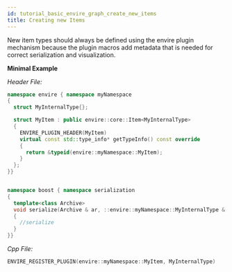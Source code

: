 ```yaml
---
id: tutorial_basic_envire_graph_create_new_items
title: Creating new Items
---
```

New item types should always be defined using the envire plugin mechanism because
the plugin macros add metadata that is needed for correct serialization and
visualization.

**Minimal Example**

*Header File:*

```cpp
namespace envire { namespace myNamespace
{
  struct MyInternalType{};

  struct MyItem : public envire::core::Item<MyInternalType>
  {
    ENVIRE_PLUGIN_HEADER(MyItem)
    virtual const std::type_info* getTypeInfo() const override
    {
      return &typeid(envire::myNamespace::MyItem);
    }
  };
}}


namespace boost { namespace serialization
{
  template<class Archive>
  void serialize(Archive & ar, ::envire::myNamespace::MyInternalType & data, const unsigned int version)
  {
    //serialize
  }
}}
```

*Cpp File:*

```cpp
ENVIRE_REGISTER_PLUGIN(envire::myNamespace::MyItem, MyInternalType)
```
